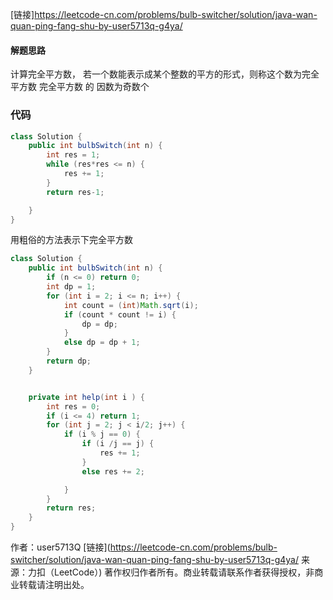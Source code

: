 [链接]https://leetcode-cn.com/problems/bulb-switcher/solution/java-wan-quan-ping-fang-shu-by-user5713q-g4ya/


#### 解题思路
计算完全平方数，
若一个数能表示成某个整数的平方的形式，则称这个数为完全平方数
完全平方数 的 因数为奇数个

### 代码
```java
class Solution {
    public int bulbSwitch(int n) {
        int res = 1;
        while (res*res <= n) {
            res += 1;
        }
        return res-1;

    }
}
```
用粗俗的方法表示下完全平方数

```java
class Solution {
    public int bulbSwitch(int n) {
        if (n <= 0) return 0;
        int dp = 1;
        for (int i = 2; i <= n; i++) {
            int count = (int)Math.sqrt(i);
            if (count * count != i) {
                dp = dp;
            }
            else dp = dp + 1;
        }
        return dp;
    }


    private int help(int i ) {
        int res = 0;
        if (i <= 4) return 1;
        for (int j = 2; j < i/2; j++) {
            if (i % j == 0) {
                if (i /j == j) {
                    res += 1;
                }
                else res += 2;

            }
        }
        return res;
    }
}
```

作者：user5713Q
[链接](https://leetcode-cn.com/problems/bulb-switcher/solution/java-wan-quan-ping-fang-shu-by-user5713q-g4ya/
来源：力扣（LeetCode）)
著作权归作者所有。商业转载请联系作者获得授权，非商业转载请注明出处。

